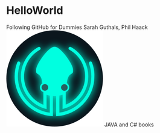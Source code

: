 # HelloWorld
Following GitHub for Dummies
Sarah Guthals, Phil Haack
![headshot](1716400.png)
JAVA and C# books
